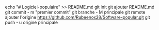 echo "# Logiciel-populaire" >> README.md
git init
git ajouter README.md
git commit - m "premier commit"
git branche - M principale
git remote ajouter l'origine https://github.com/Rubeenox28/Software-popular.git
git push - u origine principale